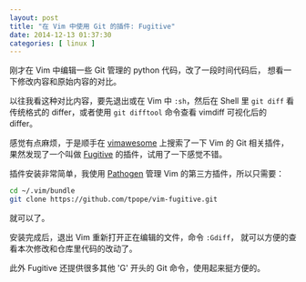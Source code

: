 ```yaml
---
layout: post
title: "在 Vim 中使用 Git 的插件: Fugitive"
date: 2014-12-13 01:37:30
categories: [ linux ]
---
```


刚才在 Vim 中编辑一些 Git 管理的 python 代码，改了一段时间代码后，
想看一下修改内容和原始内容的对比。

<!-- more -->

以往我看这种对比内容，要先退出或在 Vim 中 `:sh`，然后在 Shell 里 `git diff`
看传统格式的 differ，或者使用 `git difftool` 命令查看 vimdiff 可视化后的 differ。

感觉有点麻烦，于是顺手在 [vimawesome][vimawesome] 上搜索了一下 Vim 的 Git 相关插件，
果然发现了一个叫做 [Fugitive][fugitive] 的插件，试用了一下感觉不错。

插件安装非常简单，我使用 [Pathogen][pathogen] 管理 Vim 的第三方插件，所以只需要：

``` bash
cd ~/.vim/bundle
git clone https://github.com/tpope/vim-fugitive.git
```

就可以了。

安装完成后，退出 Vim 重新打开正在编辑的文件，命令 `:Gdiff`，
就可以方便的查看本次修改和仓库里代码的改动了。

此外 Fugitive 还提供很多其他 'G' 开头的 Git 命令，使用起来挺方便的。

[vimawesome]:   http://vimawesome.com/plugin/fugitive-vim
[fugitive]:     https://github.com/tpope/vim-fugitive
[pathogen]:     https://github.com/tpope/vim-pathogen
